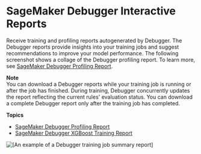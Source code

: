 # SageMaker Debugger Interactive Reports<a name="debugger-report"></a>

Receive training and profiling reports autogenerated by Debugger\. The Debugger reports provide insights into your training jobs and suggest recommendations to improve your model performance\. The following screenshot shows a collage of the Debugger profiling report\. To learn more, see [SageMaker Debugger Profiling Report](debugger-profiling-report.md)\.

**Note**  
You can download a Debugger reports while your training job is running or after the job has finished\. During training, Debugger concurrently updates the report reflecting the current rules' evaluation status\. You can download a complete Debugger report only after the training job has completed\.

**Topics**
+ [SageMaker Debugger Profiling Report](debugger-profiling-report.md)
+ [SageMaker Debugger XGBoost Training Report](debugger-training-xgboost-report.md)

![\[An example of a Debugger training job summary report\]](http://docs.aws.amazon.com/sagemaker/latest/dg/images/debugger/debugger-profile-report.jpg)